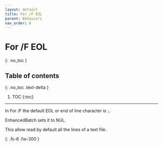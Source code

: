 ```yaml
---
layout: default
title: For /F EOL
parent: Behaviors
nav_order: 6
---
```


# For /F EOL
{: .no_toc }

## Table of contents
{: .no_toc .text-delta }

1. TOC
{:toc}

---

In For /F the default EOL or end of line character is `;`.

EnhancedBatch sets it to NUL.

This allow read by default all the lines of a text file.

{: .fs-6 .fw-300 }
